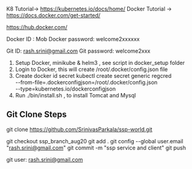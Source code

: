 K8 Tutorial-> https://kubernetes.io/docs/home/
Docker Tutorial -> https://docs.docker.com/get-started/

https://hub.docker.com/

Docker ID : Mob
Docker password: welcome2xxxxxx

Git ID: rash.srini@gmail.com
Git password: welcome2xxx

1. Setup Docker, minikube & helm3 , see script in docker_setup folder
2. Login to Docker, this will create /root/.docker/config.json file
3. Create docker id secret
    kubectl create secret generic regcred \
    --from-file=.dockerconfigjson=/root/.docker/config.json \
    --type=kubernetes.io/dockerconfigjson
4. Run ./bin/install.sh , to install Tomcat and Mysql


Git Clone Steps
------------------
git clone https://github.com/SrinivasParkala/ssp-world.git

git checkout ssp_branch_aug20
git add .
git config --global user.email "rash.srini@gmail.com"
git commit -m "ssp service and client"
git push

git user: rash.srini@gmail.com

